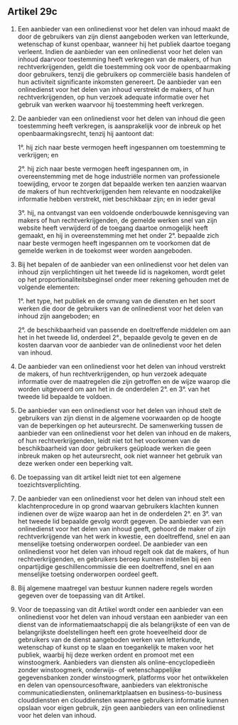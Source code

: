 ## Artikel 29c

1. Een aanbieder van een onlinedienst voor het delen van inhoud maakt de door de gebruikers van zijn dienst aangeboden werken van letterkunde, wetenschap of kunst openbaar, wanneer hij het publiek daartoe toegang verleent. Indien de aanbieder van een onlinedienst voor het delen van inhoud daarvoor toestemming heeft verkregen van de makers, of hun rechtverkrijgenden, geldt die toestemming ook voor de openbaarmaking door gebruikers, tenzij die gebruikers op commerciële basis handelen of hun activiteit significante inkomsten genereert. De aanbieder van een onlinedienst voor het delen van inhoud verstrekt de makers, of hun rechtverkrijgenden, op hun verzoek adequate informatie over het gebruik van werken waarvoor hij toestemming heeft verkregen.

2. De aanbieder van een onlinedienst voor het delen van inhoud die geen toestemming heeft verkregen, is aansprakelijk voor de inbreuk op het openbaarmakingsrecht, tenzij hij aantoont dat:

	1°. hij zich naar beste vermogen heeft ingespannen om toestemming te verkrijgen; en

	2°. hij zich naar beste vermogen heeft ingespannen om, in overeenstemming met de hoge industriële normen van professionele toewijding, ervoor te zorgen dat bepaalde werken ten aanzien waarvan de makers of hun rechtverkrijgenden hem relevante en noodzakelijke
informatie hebben verstrekt, niet beschikbaar zijn; en in ieder geval

	3°. hij, na ontvangst van een voldoende onderbouwde kennisgeving van makers of hun
rechtverkrijgenden, de gemelde werken snel van zijn website heeft verwijderd of de toegang daartoe onmogelijk heeft gemaakt, en hij in overeenstemming met het onder 2°. bepaalde zich naar beste vermogen heeft ingespannen om te voorkomen dat de gemelde werken in de toekomst weer worden aangeboden.

3. Bij het bepalen of de aanbieder van een onlinedienst voor het delen van inhoud zijn verplichtingen uit het tweede lid is nagekomen, wordt gelet op het proportionaliteitsbeginsel onder meer rekening gehouden met de volgende elementen:

	1°. het type, het publiek en de omvang van de diensten en het soort werken die door de gebruikers van de onlinedienst voor het delen van inhoud zijn aangeboden; en

	2°. de beschikbaarheid van passende en doeltreffende middelen om aan het in het tweede lid, onderdeel 2°., bepaalde gevolg te geven en de kosten daarvan voor de aanbieder van de onlinedienst voor het delen van inhoud.

4. De aanbieder van een onlinedienst voor het delen van inhoud verstrekt de makers, of hun rechtverkrijgenden, op hun verzoek adequate informatie over de maatregelen die zijn getroffen en de wijze waarop die worden uitgevoerd om aan het in de onderdelen 2°. en 3°. van het tweede lid bepaalde te voldoen.

5. De aanbieder van een onlinedienst voor het delen van inhoud stelt de gebruikers van zijn dienst in de algemene voorwaarden op de hoogte van de beperkingen op het auteursrecht. De samenwerking tussen de aanbieder van een onlinedienst voor het delen van inhoud en de makers, of hun rechtverkrijgenden, leidt niet tot het voorkomen van de beschikbaarheid van door gebruikers geüploade werken die geen inbreuk maken op het auteursrecht, ook niet wanneer het gebruik van deze werken onder een beperking valt.

6. De toepassing van dit artikel leidt niet tot een algemene toezichtsverplichting.

7. De aanbieder van een onlinedienst voor het delen van inhoud stelt een klachtenprocedure in op grond waarvan gebruikers klachten kunnen indienen over de wijze waarop aan het in de onderdelen 2°. en 3°. van het tweede lid bepaalde gevolg wordt gegeven. De aanbieder van een onlinedienst voor het delen van inhoud geeft, gehoord de maker of zijn rechtverkrijgende van het werk in kwestie, een doeltreffend, snel en aan menselijke toetsing onderworpen oordeel. De aanbieder van een onlinedienst voor het delen van inhoud regelt ook dat de makers, of hun rechtverkrijgenden, en gebruikers beroep kunnen instellen bij een onpartijdige geschillencommissie die een doeltreffend, snel en aan menselijke toetsing onderworpen oordeel geeft.

8. Bij algemene maatregel van bestuur kunnen nadere regels worden gegeven over de toepassing van dit Artikel.

9. Voor de toepassing van dit Artikel wordt onder een aanbieder van een onlinedienst voor het delen van inhoud verstaan een aanbieder van een dienst van de informatiemaatschappij die als belangrijkste of een van de belangrijkste doelstellingen heeft een grote hoeveelheid door de gebruikers van de dienst aangeboden werken van letterkunde, wetenschap of kunst op te slaan en toegankelijk te maken voor het publiek, waarbij hij deze werken ordent en promoot met een winstoogmerk. Aanbieders van diensten als online-encyclopedieën zonder winstoogmerk, onderwijs- of wetenschappelijke gegevensbanken zonder winstoogmerk, platforms voor het ontwikkelen en delen van opensourcesoftware, aanbieders van elektronische communicatiediensten, onlinemarktplaatsen en business-to-business clouddiensten en clouddiensten waarmee gebruikers informatie kunnen opslaan voor eigen gebruik, zijn geen aanbieders van een onlinedienst voor het delen van inhoud.
